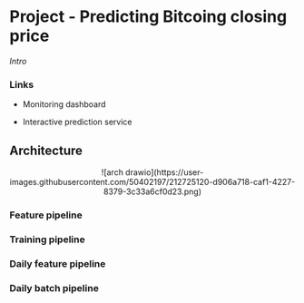 # Project - Predicting Bitcoing closing price
*Intro*

### Links

- Monitoring dashboard

- Interactive prediction service

## Architecture


<p align="center">
![arch drawio](https://user-images.githubusercontent.com/50402197/212725120-d906a718-caf1-4227-8379-3c33a6cf0d23.png)
</p>


### Feature pipeline 


### Training pipeline

### Daily feature pipeline

### Daily batch pipeline
